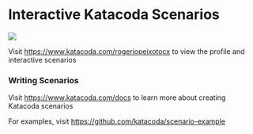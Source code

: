 # Interactive Katacoda Scenarios

[![](http://shields.katacoda.com/katacoda/rogeriopeixotocx/count.svg)](https://www.katacoda.com/rogeriopeixotocx "Get your profile on Katacoda.com")

Visit https://www.katacoda.com/rogeriopeixotocx to view the profile and interactive scenarios

### Writing Scenarios
Visit https://www.katacoda.com/docs to learn more about creating Katacoda scenarios

For examples, visit https://github.com/katacoda/scenario-example
